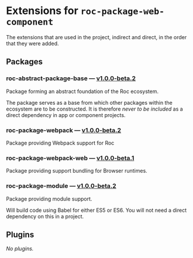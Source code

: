 # Extensions for `roc-package-web-component`

The extensions that are used in the project, indirect and direct, in the order that they were added.

## Packages
### roc-abstract-package-base — [v1.0.0-beta.2](https://www.npmjs.com/package/roc-abstract-package-base)
Package forming an abstract foundation of the Roc ecosystem.

The package serves as a base from which other packages within the ecosystem are to be constructed.
It is therefore _never to be included_ as a direct dependency in app or component projects.

### roc-package-webpack — [v1.0.0-beta.2](https://www.npmjs.com/package/roc-package-webpack)
Package providing Webpack support for Roc

### roc-package-webpack-web — [v1.0.0-beta.1](https://www.npmjs.com/package/roc-package-webpack-web)
Package providing support bundling for Browser runtimes.

### roc-package-module — [v1.0.0-beta.2](https://www.npmjs.com/package/roc-package-module)
Package providing module support.

Will build code using Babel for either ES5 or ES6. You will not need a direct dependency on this in a project.

## Plugins
_No plugins._
